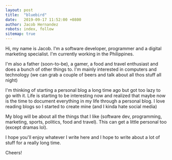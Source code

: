 ```yaml
---
layout: post
title:  "bluebird"
date:   2019-09-17 11:52:00 +0800
author: Jacob Hernandez
robots: index, follow
sitemap: true
---
```


Hi, my name is Jacob. I'm a software developer, programmer and a digital marketing specialist. I'm currently working in the Philippines.

I'm also a father (soon-to-be), a gamer, a food and travel enthusiast and does a bunch of other things to. I'm mainly interested in computers and technology (we can grab a couple of beers and talk about all thos stuff all night)

I'm thinking of starting a personal blog a long time ago but got too lazy to go with it. Life is starting to be interesting now and realized that maybe now is the time to document everything in my life through a personal blog. I love reading blogs so I started to create mine (and I kinda hate social media)

My blog will be about all the things that I like (software dev, programming, marketing, sports, politics, food and travel). This can get a little personal too (except dramas lol).

I hope you'll enjoy whatever I write here and I hope to write about a lot of stuff for a really long time.

Cheers!
